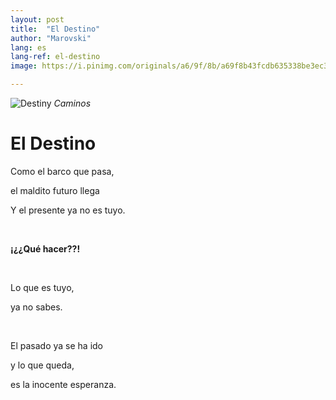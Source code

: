 ```yaml
---
layout: post
title:  "El Destino"
author: "Marovski"
lang: es
lang-ref: el-destino
image: https://i.pinimg.com/originals/a6/9f/8b/a69f8b43fcdb635338be3ec343054318.png

---
```


![Destiny](https://i.pinimg.com/originals/a6/9f/8b/a69f8b43fcdb635338be3ec343054318.png)
_Caminos_


# El Destino

<p>Como el barco que pasa,</p>
<p>
el maldito futuro llega</p>
<p>Y el presente ya no es tuyo.</p>
<br>

<strong>¡¿¿Qué hacer??!</strong>

<br>
<p>
Lo que es tuyo, </p>
<p>ya no sabes.</p>
<br>


<p>El pasado ya se ha ido</p>
<p>y lo que queda,</p>
<p>es la inocente esperanza.</p>
